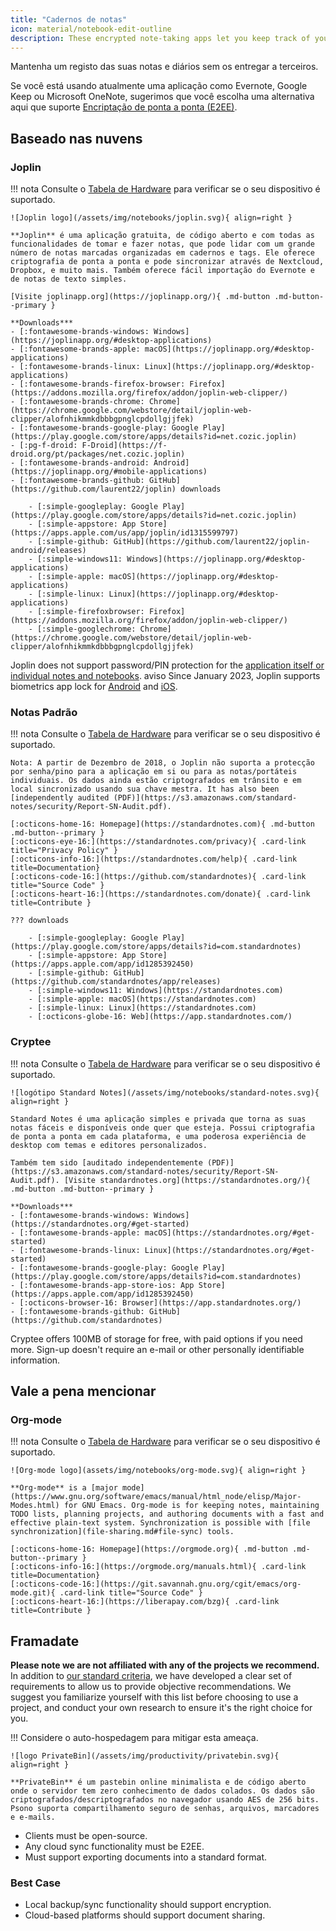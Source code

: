 ```yaml
---
title: "Cadernos de notas"
icon: material/notebook-edit-outline
description: These encrypted note-taking apps let you keep track of your notes without giving them to a third-party.
---
```


Mantenha um registo das suas notas e diários sem os entregar a terceiros.

Se você está usando atualmente uma aplicação como Evernote, Google Keep ou Microsoft OneNote, sugerimos que você escolha uma alternativa aqui que suporte [Encriptação de ponta a ponta (E2EE)](https://en.wikipedia.org/wiki/End-to-end_encryption).

## Baseado nas nuvens

### Joplin

!!! nota
    Consulte o [Tabela de Hardware](https://openwrt.org/toh/start) para verificar se o seu dispositivo é suportado.

    ![Joplin logo](/assets/img/notebooks/joplin.svg){ align=right }
    
    **Joplin** é uma aplicação gratuita, de código aberto e com todas as funcionalidades de tomar e fazer notas, que pode lidar com um grande número de notas marcadas organizadas em cadernos e tags. Ele oferece criptografia de ponta a ponta e pode sincronizar através de Nextcloud, Dropbox, e muito mais. Também oferece fácil importação do Evernote e de notas de texto simples.
    
    [Visite joplinapp.org](https://joplinapp.org/){ .md-button .md-button--primary }
    
    **Downloads***
    - [:fontawesome-brands-windows: Windows](https://joplinapp.org/#desktop-applications)
    - [:fontawesome-brands-apple: macOS](https://joplinapp.org/#desktop-applications)
    - [:fontawesome-brands-linux: Linux](https://joplinapp.org/#desktop-applications)
    - [:fontawesome-brands-firefox-browser: Firefox](https://addons.mozilla.org/firefox/addon/joplin-web-clipper/)
    - [:fontawesome-brands-chrome: Chrome](https://chrome.google.com/webstore/detail/joplin-web-clipper/alofnhikmmkdbbbgpnglcpdollgjjfek)
    - [:fontawesome-brands-google-play: Google Play](https://play.google.com/store/apps/details?id=net.cozic.joplin)
    - [:pg-f-droid: F-Droid](https://f-droid.org/pt/packages/net.cozic.joplin)
    - [:fontawesome-brands-android: Android](https://joplinapp.org/#mobile-applications)
    - [:fontawesome-brands-github: GitHub](https://github.com/laurent22/joplin) downloads
    
        - [:simple-googleplay: Google Play](https://play.google.com/store/apps/details?id=net.cozic.joplin)
        - [:simple-appstore: App Store](https://apps.apple.com/us/app/joplin/id1315599797)
        - [:simple-github: GitHub](https://github.com/laurent22/joplin-android/releases)
        - [:simple-windows11: Windows](https://joplinapp.org/#desktop-applications)
        - [:simple-apple: macOS](https://joplinapp.org/#desktop-applications)
        - [:simple-linux: Linux](https://joplinapp.org/#desktop-applications)
        - [:simple-firefoxbrowser: Firefox](https://addons.mozilla.org/firefox/addon/joplin-web-clipper/)
        - [:simple-googlechrome: Chrome](https://chrome.google.com/webstore/detail/joplin-web-clipper/alofnhikmmkdbbbgpnglcpdollgjjfek)

Joplin does not support password/PIN protection for the [application itself or individual notes and notebooks](https://github.com/laurent22/joplin/issues/289). aviso Since January 2023, Joplin supports biometrics app lock for [Android](https://joplinapp.org/changelog_android/#android-v2-10-3-https-github-com-laurent22-joplin-releases-tag-android-v2-10-3-pre-release-2023-01-05t11-29-06z) and [iOS](https://joplinapp.org/changelog_ios/#ios-v12-10-2-https-github-com-laurent22-joplin-releases-tag-ios-v12-10-2-2023-01-20t17-41-13z).

### Notas Padrão

!!! nota
    Consulte o [Tabela de Hardware](https://openwrt.org/toh/start) para verificar se o seu dispositivo é suportado.

    Nota: A partir de Dezembro de 2018, o Joplin não suporta a protecção por senha/pino para a aplicação em si ou para as notas/portáteis individuais. Os dados ainda estão criptografados em trânsito e em local sincronizado usando sua chave mestra. It has also been [independently audited (PDF)](https://s3.amazonaws.com/standard-notes/security/Report-SN-Audit.pdf).
    
    [:octicons-home-16: Homepage](https://standardnotes.com){ .md-button .md-button--primary }
    [:octicons-eye-16:](https://standardnotes.com/privacy){ .card-link title="Privacy Policy" }
    [:octicons-info-16:](https://standardnotes.com/help){ .card-link title=Documentation}
    [:octicons-code-16:](https://github.com/standardnotes){ .card-link title="Source Code" }
    [:octicons-heart-16:](https://standardnotes.com/donate){ .card-link title=Contribute }
    
    ??? downloads
    
        - [:simple-googleplay: Google Play](https://play.google.com/store/apps/details?id=com.standardnotes)
        - [:simple-appstore: App Store](https://apps.apple.com/app/id1285392450)
        - [:simple-github: GitHub](https://github.com/standardnotes/app/releases)
        - [:simple-windows11: Windows](https://standardnotes.com)
        - [:simple-apple: macOS](https://standardnotes.com)
        - [:simple-linux: Linux](https://standardnotes.com)
        - [:octicons-globe-16: Web](https://app.standardnotes.com/)

### Cryptee

!!! nota
    Consulte o [Tabela de Hardware](https://openwrt.org/toh/start) para verificar se o seu dispositivo é suportado.

    ![logótipo Standard Notes](/assets/img/notebooks/standard-notes.svg){ align=right }
    
    Standard Notes é uma aplicação simples e privada que torna as suas notas fáceis e disponíveis onde quer que esteja. Possui criptografia de ponta a ponta em cada plataforma, e uma poderosa experiência de desktop com temas e editores personalizados.
    
    Também tem sido [auditado independentemente (PDF)](https://s3.amazonaws.com/standard-notes/security/Report-SN-Audit.pdf). [Visite standardnotes.org](https://standardnotes.org/){ .md-button .md-button--primary }
    
    **Downloads***
    - [:fontawesome-brands-windows: Windows](https://standardnotes.org/#get-started)
    - [:fontawesome-brands-apple: macOS](https://standardnotes.org/#get-started)
    - [:fontawesome-brands-linux: Linux](https://standardnotes.org/#get-started)
    - [:fontawesome-brands-google-play: Google Play](https://play.google.com/store/apps/details?id=com.standardnotes)
    - [:fontawesome-brands-app-store-ios: App Store](https://apps.apple.com/app/id1285392450)
    - [:octicons-browser-16: Browser](https://app.standardnotes.org/)
    - [:fontawesome-brands-github: GitHub](https://github.com/standardnotes)

Cryptee offers 100MB of storage for free, with paid options if you need more. Sign-up doesn't require an e-mail or other personally identifiable information.

## Vale a pena mencionar

### Org-mode

!!! nota
    Consulte o [Tabela de Hardware](https://openwrt.org/toh/start) para verificar se o seu dispositivo é suportado.

    ![Org-mode logo](assets/img/notebooks/org-mode.svg){ align=right }
    
    **Org-mode** is a [major mode](https://www.gnu.org/software/emacs/manual/html_node/elisp/Major-Modes.html) for GNU Emacs. Org-mode is for keeping notes, maintaining TODO lists, planning projects, and authoring documents with a fast and effective plain-text system. Synchronization is possible with [file synchronization](file-sharing.md#file-sync) tools.
    
    [:octicons-home-16: Homepage](https://orgmode.org){ .md-button .md-button--primary }
    [:octicons-info-16:](https://orgmode.org/manuals.html){ .card-link title=Documentation}
    [:octicons-code-16:](https://git.savannah.gnu.org/cgit/emacs/org-mode.git){ .card-link title="Source Code" }
    [:octicons-heart-16:](https://liberapay.com/bzg){ .card-link title=Contribute }

## Framadate

**Please note we are not affiliated with any of the projects we recommend.** In addition to [our standard criteria](about/criteria.md), we have developed a clear set of requirements to allow us to provide objective recommendations. We suggest you familiarize yourself with this list before choosing to use a project, and conduct your own research to ensure it's the right choice for you.

!!! Considere o auto-hospedagem para mitigar esta ameaça.

    ![logo PrivateBin](/assets/img/productivity/privatebin.svg){ align=right }
    
    **PrivateBin** é um pastebin online minimalista e de código aberto onde o servidor tem zero conhecimento de dados colados. Os dados são criptografados/descriptografados no navegador usando AES de 256 bits. Psono suporta compartilhamento seguro de senhas, arquivos, marcadores e e-mails.

- Clients must be open-source.
- Any cloud sync functionality must be E2EE.
- Must support exporting documents into a standard format.

### Best Case

- Local backup/sync functionality should support encryption.
- Cloud-based platforms should support document sharing.
